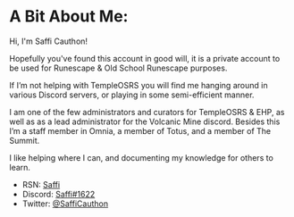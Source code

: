 # A Bit About Me:
Hi, I'm Saffi Cauthon!

Hopefully you've found this account in good will, it is a private account to be used for Runescape & Old School Runescape purposes.

If I’m not helping with TempleOSRS you will find me hanging around in various Discord servers, or playing in some semi-efficient manner.

I am one of the few administrators and curators for TempleOSRS & EHP, as well as as a lead administrator for the Volcanic Mine discord. Besides this I’m a staff member in Omnia, a member of Totus, and a member of The Summit.

I like helping where I can, and documenting my knowledge for others to learn.

- RSN: [Saffi](https://www.templeosrs.com/player/overview.php?player=Saffi)
- Discord: [Saffi#1622](https://discordapp.com/users/201915249027186688/)
- Twitter: [@SaffiCauthon](https://twitter.com/SaffiCauthon)
